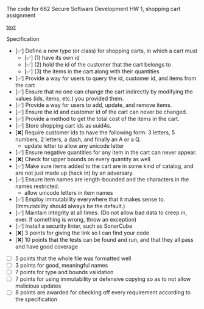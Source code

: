 The code for 662 Secure Software Development HW 1, shopping cart assignment

[text](https://cs.lmu.edu/~ray/classes/ssd/assignment/1/)

Specification

- [✅] Define a new type (or class) for shopping carts, in which a cart must
  - [✅] (1) have its own id
  - [✅] (2) hold the id of the customer that the cart belongs to
  - [✅] (3) the items in the cart along with their quantities
- [✅] Provide a way for users to query the id, customer id, and items from the cart
- [✅] Ensure that no one can change the cart indirectly by modifying the values (ids, items, etc.) you provided them.
- [✅] Provide a way for users to add, update, and remove items.
- [✅] Ensure the id and customer id of the cart can never be changed.
- [✅] Provide a method to get the total cost of the items in the cart.
- [✅] Store shopping cart ids as uuid4s.
- [❌] Require customer ids to have the following form: 3 letters, 5 numbers, 2 letters, a dash, and finally an A or a Q.
  - update letter to allow any unicode letter
- [✅] Ensure negative quantities for any item in the cart can never appear.
- [❌] Check for upper bounds on every quantity as well
- [✅] Make sure items added to the cart are in some kind of catalog, and are not just made up (hack in) by an adversary.
- [✅] Ensure item names are length-bounded and the characters in the names restricted.
  - allow unicode letters in item names
- [✅] Employ immutability everywhere that it makes sense to. (Immutability should always be the default.)
- [✅] Maintain integrity at all times. (Do not allow bad data to creep in, ever. If something is wrong, throw an exception)
- [✅] Install a security linter, such as SonarCube
- [❌] 3 points for giving the link so I can find your code
- [❌] 10 points that the tests can be found and run, and that they all pass and have good coverage
- [ ] 5 points that the whole file was formatted well
- [ ] 3 points for good, meaningful names
- [ ] 7 points for type and bounds validation
- [ ] 7 points for using immutability or defensive copying so as to not allow malicious updates
- [ ] 8 points are awarded for checking off every requirement according to the specification
